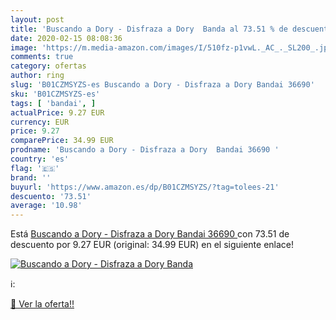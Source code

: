 ```yaml
---
layout: post
title: 'Buscando a Dory - Disfraza a Dory  Banda al 73.51 % de descuento'
date: 2020-02-15 08:08:36
image: 'https://m.media-amazon.com/images/I/510fz-p1vwL._AC_._SL200_.jpg'
comments: true
category: ofertas
author: ring
slug: 'B01CZMSYZS-es Buscando a Dory - Disfraza a Dory Bandai 36690'
sku: 'B01CZMSYZS-es'
tags: [ 'bandai', ]
actualPrice: 9.27 EUR
currency: EUR
price: 9.27
comparePrice: 34.99 EUR
prodname: 'Buscando a Dory - Disfraza a Dory  Bandai 36690 '
country: 'es'
flag: '🇪🇸'
brand: ''
buyurl: 'https://www.amazon.es/dp/B01CZMSYZS/?tag=tolees-21'
descuento: '73.51'
average: '10.98'
---
```


Está [Buscando a Dory - Disfraza a Dory  Bandai 36690 ](https://www.amazon.es/dp/B01CZMSYZS/?tag=tolees-21) con 73.51 de descuento por 9.27 EUR (original: 34.99 EUR) en el siguiente enlace!

[![Buscando a Dory - Disfraza a Dory  Banda](https://m.media-amazon.com/images/I/510fz-p1vwL._AC_._SL200_.jpg)](https://www.amazon.es/dp/B01CZMSYZS/?tag=tolees-21)

ℹ️:


[🛒 Ver la oferta!!](https://www.amazon.es/dp/B01CZMSYZS/?tag=tolees-21)
